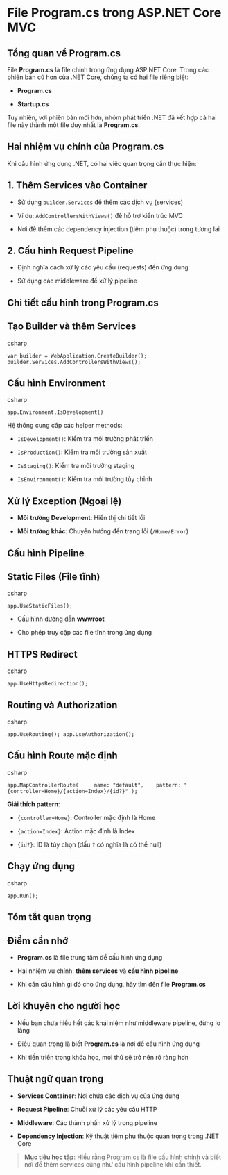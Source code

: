 # File Program.cs trong ASP.NET Core MVC

## Tổng quan về Program.cs

File **Program.cs** là file chính trong ứng dụng ASP.NET Core. Trong các phiên bản cũ hơn của .NET Core, chúng ta có hai file riêng biệt:

- **Program.cs**
    
- **Startup.cs**
    

Tuy nhiên, với phiên bản mới hơn, nhóm phát triển .NET đã kết hợp cả hai file này thành một file duy nhất là **Program.cs**.

## Hai nhiệm vụ chính của Program.cs

Khi cấu hình ứng dụng .NET, có hai việc quan trọng cần thực hiện:

## 1. Thêm Services vào Container

- Sử dụng `builder.Services` để thêm các dịch vụ (services)
    
- Ví dụ: `AddControllersWithViews()` để hỗ trợ kiến trúc MVC
    
- Nơi để thêm các dependency injection (tiêm phụ thuộc) trong tương lai
    

## 2. Cấu hình Request Pipeline

- Định nghĩa cách xử lý các yêu cầu (requests) đến ứng dụng
    
- Sử dụng các middleware để xử lý pipeline
    

## Chi tiết cấu hình trong Program.cs

## Tạo Builder và thêm Services

csharp

`var builder = WebApplication.CreateBuilder(); builder.Services.AddControllersWithViews();`

## Cấu hình Environment

csharp

`app.Environment.IsDevelopment()`

Hệ thống cung cấp các helper methods:

- `IsDevelopment()`: Kiểm tra môi trường phát triển
    
- `IsProduction()`: Kiểm tra môi trường sản xuất
    
- `IsStaging()`: Kiểm tra môi trường staging
    
- `IsEnvironment()`: Kiểm tra môi trường tùy chỉnh
    

## Xử lý Exception (Ngoại lệ)

- **Môi trường Development**: Hiển thị chi tiết lỗi
    
- **Môi trường khác**: Chuyển hướng đến trang lỗi (`/Home/Error`)
    

## Cấu hình Pipeline

## Static Files (File tĩnh)

csharp

`app.UseStaticFiles();`

- Cấu hình đường dẫn **wwwroot**
    
- Cho phép truy cập các file tĩnh trong ứng dụng
    

## HTTPS Redirect

csharp

`app.UseHttpsRedirection();`

## Routing và Authorization

csharp

`app.UseRouting(); app.UseAuthorization();`

## Cấu hình Route mặc định

csharp

`app.MapControllerRoute(     name: "default",    pattern: "{controller=Home}/{action=Index}/{id?}" );`

**Giải thích pattern**:

- `{controller=Home}`: Controller mặc định là Home
    
- `{action=Index}`: Action mặc định là Index
    
- `{id?}`: ID là tùy chọn (dấu `?` có nghĩa là có thể null)
    

## Chạy ứng dụng

csharp

`app.Run();`

## Tóm tắt quan trọng

## Điểm cần nhớ

- **Program.cs** là file trung tâm để cấu hình ứng dụng
    
- Hai nhiệm vụ chính: **thêm services** và **cấu hình pipeline**
    
- Khi cần cấu hình gì đó cho ứng dụng, hãy tìm đến file **Program.cs**
    

## Lời khuyên cho người học

- Nếu bạn chưa hiểu hết các khái niệm như middleware pipeline, đừng lo lắng
    
- Điều quan trọng là biết **Program.cs** là nơi để cấu hình ứng dụng
    
- Khi tiến triển trong khóa học, mọi thứ sẽ trở nên rõ ràng hơn
    

## Thuật ngữ quan trọng

- **Services Container**: Nơi chứa các dịch vụ của ứng dụng
    
- **Request Pipeline**: Chuỗi xử lý các yêu cầu HTTP
    
- **Middleware**: Các thành phần xử lý trong pipeline
    
- **Dependency Injection**: Kỹ thuật tiêm phụ thuộc quan trọng trong .NET Core
    

> **Mục tiêu học tập**: Hiểu rằng Program.cs là file cấu hình chính và biết nơi để thêm services cũng như cấu hình pipeline khi cần thiết.